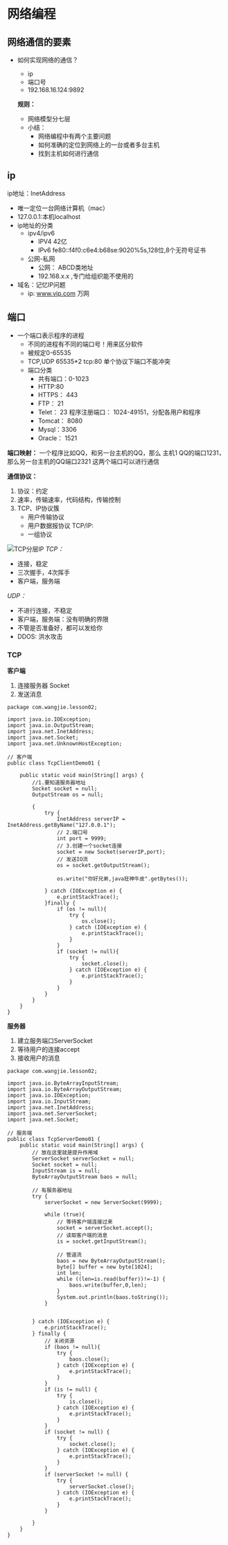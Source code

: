 # 网络编程
## 网络通信的要素
- 如何实现网络的通信？
    - ip
    - 端口号
    - 192.168.16.124:9892

  **规则：**
    - 网络模型分七层
    - 小结：
        - 网络编程中有两个主要问题
        - 如何准确的定位到网络上的一台或者多台主机
        - 找到主机如何进行通信

## ip
ip地址：InetAddress
- 唯一定位一台网络计算机（mac）
- 127.0.0.1:本机localhost
- ip地址的分类
    - ipv4/ipv6
        - IPV4 42亿
        - IPv6 fe80::f4f0:c6e4:b68se:9020%5s,128位,8个无符号证书
    - 公网-私网
        - 公网： ABCD类地址
        - 192.168.x.x ,专门给组织能不使用的
- 域名：记忆IP问题
    - ip: www.vip.com 万网
## 端口
- 一个端口表示程序的进程
  - 不同的进程有不同的端口号！用来区分软件
  - 被规定0-65535
  - TCP,UDP 65535*2 tcp:80 单个协议下端口不能冲突
  - 端口分类
    - 共有端口：0-1023
    - HTTP:80
    - HTTPS： 443
    - FTP： 21
    - Telet： 23
  程序注册端口： 1024-49151，分配各用户和程序
    - Tomcat： 8080
    - Mysql：3306
    - Oracle： 1521

**端口映射：**
一个程序比如QQ，和另一台主机的QQ，那么
主机1 QQ的端口1231，那么另一台主机的QQ端口2321
这两个端口可以进行通信

**通信协议：**
1. 协议：约定
2. 速率，传输速率，代码结构，传输控制
3. TCP、IP协议簇
    - 用户传输协议
    - 用户数据报协议
   TCP/IP:
    - 一组协议

![TCP分层IP](../static/images/tcp.png)
*TCP：*
- 连接，稳定
- 三次握手，4次挥手
- 客户端，服务端

*UDP：*
- 不进行连接，不稳定
- 客户端，服务端：没有明确的界限
- 不管是否准备好，都可以发给你
- DDOS: 洪水攻击

### TCP
**客户端**
1. 连接服务器 Socket
2. 发送消息
```aidl
package com.wangjie.lesson02;

import java.io.IOException;
import java.io.OutputStream;
import java.net.InetAddress;
import java.net.Socket;
import java.net.UnknownHostException;

// 客户端
public class TcpClientDemo01 {

    public static void main(String[] args) {
        //1.要知道服务器地址
        Socket socket = null;
        OutputStream os = null;

        {
            try {
                InetAddress serverIP = InetAddress.getByName("127.0.0.1");
                // 2.端口号
                int port = 9999;
                // 3.创建一个socket连接
                socket = new Socket(serverIP,port);
                // 发送IO流
                os = socket.getOutputStream();

                os.write("你好兄弟,java狂神牛皮".getBytes());

            } catch (IOException e) {
                e.printStackTrace();
            }finally {
                if (os != null){
                    try {
                        os.close();
                    } catch (IOException e) {
                        e.printStackTrace();
                    }
                }
                if (socket != null){
                    try {
                        socket.close();
                    } catch (IOException e) {
                        e.printStackTrace();
                    }
                }
            }
        }
    }
}

```

**服务器**
1. 建立服务端口ServerSocket
2. 等待用户的连接accept
3. 接收用户的消息

```aidl
package com.wangjie.lesson02;

import java.io.ByteArrayInputStream;
import java.io.ByteArrayOutputStream;
import java.io.IOException;
import java.io.InputStream;
import java.net.InetAddress;
import java.net.ServerSocket;
import java.net.Socket;

// 服务端
public class TcpServerDemo01 {
    public static void main(String[] args) {
        // 放在这里就是提升作用域
        ServerSocket serverSocket = null;
        Socket socket = null;
        InputStream is = null;
        ByteArrayOutputStream baos = null;

        // 有服务器地址
        try {
            serverSocket = new ServerSocket(9999);

            while (true){
                // 等待客户端连接过来
                socket = serverSocket.accept();
                // 读取客户端的消息
                is = socket.getInputStream();

                // 管道流
                baos = new ByteArrayOutputStream();
                byte[] buffer = new byte[1024];
                int len;
                while ((len=is.read(buffer))!=-1) {
                    baos.write(buffer,0,len);
                }
                System.out.println(baos.toString());
            }


        } catch (IOException e) {
            e.printStackTrace();
        } finally {
            // 关闭资源
            if (baos != null){
                try {
                    baos.close();
                } catch (IOException e) {
                    e.printStackTrace();
                }
            }
            if (is != null) {
                try {
                    is.close();
                } catch (IOException e) {
                    e.printStackTrace();
                }
            }
            if (socket != null) {
                try {
                    socket.close();
                } catch (IOException e) {
                    e.printStackTrace();
                }
            }
            if (serverSocket != null) {
                try {
                    serverSocket.close();
                } catch (IOException e) {
                    e.printStackTrace();
                }
            }

        }
    }
}

```